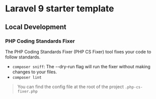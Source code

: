  # Laravel 9 starter template

 ## Local Development

 ### PHP Coding Standards Fixer

 The PHP Coding Standards Fixer (PHP CS Fixer) tool fixes your code to follow standards.

 - `composer sniff`: The --dry-run flag will run the fixer without making changes to your files.
 - `composer lint`

> You can find the config file at the root of the project `.php-cs-fixer.php`
